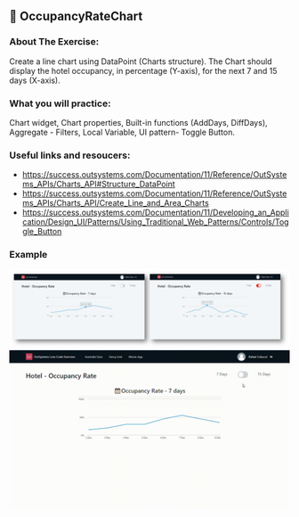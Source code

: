## :ledger: OccupancyRateChart

### About The Exercise:

Create a line chart using DataPoint (Charts structure). The Chart should display the hotel occupancy, in percentage (Y-axis), for the next 7 and 15 days (X-axis).

### What you will practice:

Chart widget, Chart properties, Built-in functions (AddDays, DiffDays), Aggregate - Filters, Local Variable, UI pattern- Toggle Button.

### Useful links and resoucers:

- https://success.outsystems.com/Documentation/11/Reference/OutSystems_APIs/Charts_API#Structure_DataPoint
- https://success.outsystems.com/Documentation/11/Reference/OutSystems_APIs/Charts_API/Create_Line_and_Area_Charts
- https://success.outsystems.com/Documentation/11/Developing_an_Application/Design_UI/Patterns/Using_Traditional_Web_Patterns/Controls/Toggle_Button

### Example
![OutSystems Image](./Samples/occupationRateChart.png)
![](./Samples/OccupancyRateChart.gif)
